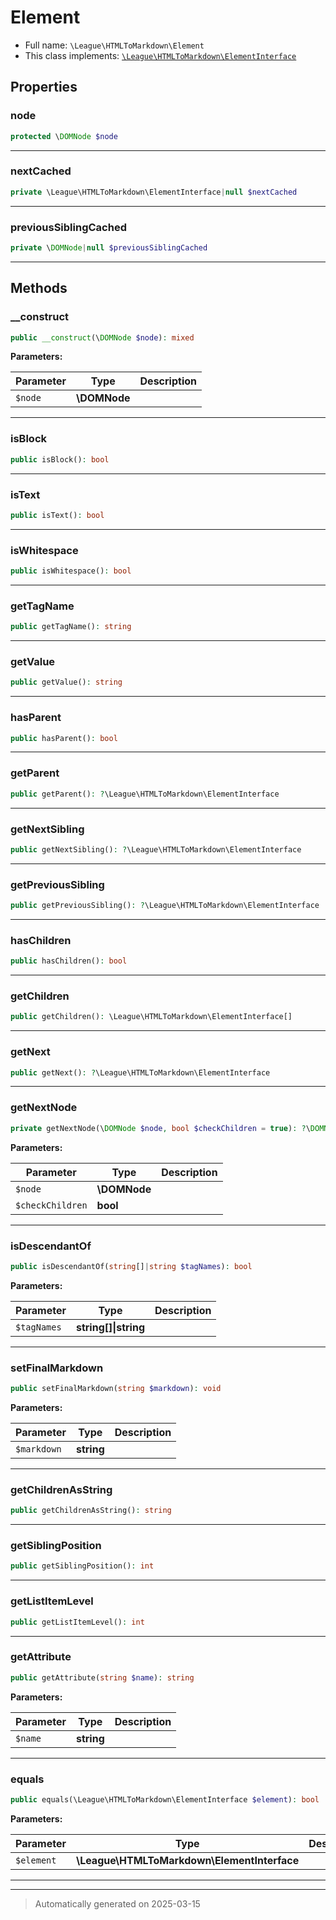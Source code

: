 
# Element





* Full name: `\League\HTMLToMarkdown\Element`
* This class implements:
[`\League\HTMLToMarkdown\ElementInterface`](./ElementInterface.md)



## Properties


### node



```php
protected \DOMNode $node
```






***

### nextCached



```php
private \League\HTMLToMarkdown\ElementInterface|null $nextCached
```






***

### previousSiblingCached



```php
private \DOMNode|null $previousSiblingCached
```






***

## Methods


### __construct



```php
public __construct(\DOMNode $node): mixed
```








**Parameters:**

| Parameter | Type | Description |
|-----------|------|-------------|
| `$node` | **\DOMNode** |  |





***

### isBlock



```php
public isBlock(): bool
```












***

### isText



```php
public isText(): bool
```












***

### isWhitespace



```php
public isWhitespace(): bool
```












***

### getTagName



```php
public getTagName(): string
```












***

### getValue



```php
public getValue(): string
```












***

### hasParent



```php
public hasParent(): bool
```












***

### getParent



```php
public getParent(): ?\League\HTMLToMarkdown\ElementInterface
```












***

### getNextSibling



```php
public getNextSibling(): ?\League\HTMLToMarkdown\ElementInterface
```












***

### getPreviousSibling



```php
public getPreviousSibling(): ?\League\HTMLToMarkdown\ElementInterface
```












***

### hasChildren



```php
public hasChildren(): bool
```












***

### getChildren



```php
public getChildren(): \League\HTMLToMarkdown\ElementInterface[]
```












***

### getNext



```php
public getNext(): ?\League\HTMLToMarkdown\ElementInterface
```












***

### getNextNode



```php
private getNextNode(\DOMNode $node, bool $checkChildren = true): ?\DOMNode
```








**Parameters:**

| Parameter | Type | Description |
|-----------|------|-------------|
| `$node` | **\DOMNode** |  |
| `$checkChildren` | **bool** |  |





***

### isDescendantOf



```php
public isDescendantOf(string[]|string $tagNames): bool
```








**Parameters:**

| Parameter | Type | Description |
|-----------|------|-------------|
| `$tagNames` | **string[]&#124;string** |  |





***

### setFinalMarkdown



```php
public setFinalMarkdown(string $markdown): void
```








**Parameters:**

| Parameter | Type | Description |
|-----------|------|-------------|
| `$markdown` | **string** |  |





***

### getChildrenAsString



```php
public getChildrenAsString(): string
```












***

### getSiblingPosition



```php
public getSiblingPosition(): int
```












***

### getListItemLevel



```php
public getListItemLevel(): int
```












***

### getAttribute



```php
public getAttribute(string $name): string
```








**Parameters:**

| Parameter | Type | Description |
|-----------|------|-------------|
| `$name` | **string** |  |





***

### equals



```php
public equals(\League\HTMLToMarkdown\ElementInterface $element): bool
```








**Parameters:**

| Parameter | Type | Description |
|-----------|------|-------------|
| `$element` | **\League\HTMLToMarkdown\ElementInterface** |  |





***


***
> Automatically generated on 2025-03-15
